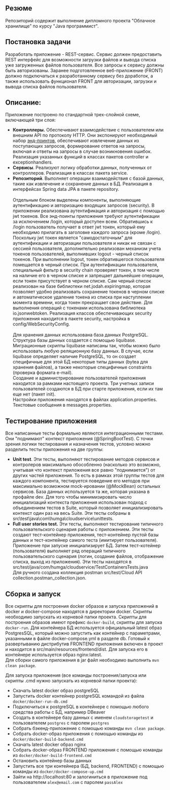 ## Резюме
Репозиторий содержит выполнение дипломного проекта "Облачное хранилище” по курсу "Java программист".
## Постановка задачи
Разработать приложение - REST-сервис. Сервис должен предоставить REST интерфейс для возможности загрузки файлов и 
вывода списка уже загруженных файлов пользователя. Все запросы к сервису должны быть авторизованы. Заранее 
подготовленное веб-приложение (FRONT) должно подключаться к разработанному сервису без доработок, а также использовать 
функционал FRONT для авторизации, загрузки и вывода списка файлов пользователя.


## Описание:
Приложение построено по стандартной трех-слойной схеме, включающей три слоя:
- <b>Контроллеры.</b> Обеспечивают взаимодействие с пользователем или внешним API по протоколу HTTP. Они экспонируют
необходимый набор [энд-поинтов](https://github.com/mrricochet/cloud/blob/master/src/main/resources/CloudServiceSpecification.yaml),
обеспечивают извлечение данных из поступающих запросов, формирование ответов на запросы, включая и ответы на запросы в
случае возникновения ошибок. Реализация указанных функций в классах пакетов controller и exceptionhandlers.
- <b>Сервисы</b>. Реализуют логику обработки данных, полученных от контроллеров. Реализация в классах пакета service.
- <b>Репозиторий</b>. Выполняет операции взаимодействия с базой данных, такие как извлечение и сохранение данных в БД. 
Реализация в интерфейсах Spring data JPA в пакете repository.<br><br>
Отдельным блоком выделены компоненты, выполняющие аутентификацию и авторизацию входящих запросов (security). В приложении
реализована аутентификация и авторизация с помощью jwt токенов. Все энд-поинты приложения требуют аутентификации за 
исключением /login, который доступен всем. Обратившись к /login пользователь получает в ответ jwt токен, который ему
необходимо прилагать в заголовке каждого запроса (кроме /login).<br>
Поскольку jwt токен является "самодостаточным" для
аутентификации и авторизации пользователя и никак не связан с сессией пользователя, дополнительно реализован механизм
учета токенов пользователей, выполнивших logout - черный список токенов. При выполнении logout, токен обратившегося
пользователя помещается в черный список. При аутентификации пользователя, специальный фильтр в security chain проверяет 
токен, в том числе на наличие его в черном списке и запрещает дальнейшие операции, если токен присутствует в черном
списке. Сам черный список реализован на базе библиотеки net.jodah.expiringmap, которая позволяет удобно реализовать
сохранение токенов в черном списке и автоматическое удаление токена из списка при наступлении момента времени, когда токен
прекращает свое действие. Для выполнения операций с токенами использована библиотека io.jsonwebtoken. Реализация классов
обеспечивающих security приложения находится в пакете security, настройка в config/WebSecurityConfig.<br><br>
Для хранения данных использована база данных PostgreSQL. Структура базы данных создается с помощью liquibase. 
Миграционные скрипты liquibase написаны так, чтобы можно было использовать любую реляционную базу данных. В случае,
если liquibase определяет наличие PostgreSQL, то он создает специфичные для этой БД некоторые типы данных (bytea для 
хранения файлов), а также некоторые специфичные constraints (проверка формата e-mail).<br>
Создание и администрирование пользователей приложения находится за рамками настоящего проекта. Три учетных записи
пользователей создаются в БД при старте приложения, если их там еще нет (пакет init).<br>
Настройки приложения находятся в файлах application.properties. Текстовые сообщения в messages.properties.<br>


## Тестирование приложения
Все написанные тесты формально являются интеграционными тестами. Они "поднимают" контекст приложения (@SpringBootTest).
С точки зрения логики тестирования и назначения тестов, условно можно разделить тесты приложения на две группы:
- <b>Unit test</b>. Эти тесты, выполняют тестирование методов сервисов и контролеров максимально обособленно 
(насколько это возможно, учитывая что контекст приложения все равно "поднимается") от других частей приложения. То есть 
в рамках этой группы тестов для каждого компонента, тестируется поведение его методов при максимально возможном 
mock-ировании (@MockBean) остальных сервисов. База данных используется та же, которая указана в профайле dev. Для того
чтобы минимизировать число инициализаций контекста приложения использован подход с объединением тестов в Suite, который
позволяет инициализировать контекст один раз на весь Suite.
Эти тесты собраны в src\test\java\com\humga\cloudservice\unittests.<br>
- <b>Full user stories test.</b> Эти тесты, выполняют тестирование типичного пользовательского сценария работы с приложением.
Эти тесты создают тест-контейнер приложения, тест-контейнер пустой базы данных и тест-контейнер самого теста 
(имитирует пользователя). Приложение при запуске инициализирует БД. Затем тест-котейнер (пользователя) выполняет ряд
операций типичного пользовательского сценария (логин, создание файлов, отображение списка, выход из приложения). Эти тесты
находятся в src/test/java/com/humga/cloudservice/TestContainersTests.java<br>
Для ручного создана коллекция postman src/test/Cloud API collection.postman_collection.json.<br>

## Сборка и запуск
Все скрипты для построения docker образов и запуска приложений в docker и docker-compose находятся в директории docker.
Скрипты необходимо запускать из корневой папки проекта. Скрипты для построения образов имеют префикс `docker-build`, 
скрипты для запуска `docker-run`. Для контейнера БД используется официальный latest образ PostgresSQL, который можно
запустить как контейнер с параметрами, указанными в файле docker-compose.yml в разделе db. Готовый к развертыванию
дистрибутив FRONTEND приложения включен в проект и находится в src/main/resources/frontend/dist. Для запуска его в
контейнере используется образ nginx:latest.  
Для сборки самого приложения в jar файл необходимо выполнить `mvn clean package`.

Для запуска приложения (все команды построения/запуска или скрипты .cmd нужно запускать из корневой папки проекта):
- Скачать latest docker образ postgreSQL
- Запустить docker контейнер postgreSQL командой из файла `docker/docker-run-db.cmd`
- Подключиться к postgreSQL в контейнере с помощью любого средcтва работы с БД, например DBeaver
- Создать в контейнере базу данных с именем `cloudstoragetest` и пользователем `postgres` c паролем `postgres` 
- Собрать бэкенд-приложение с помощью команды `mvn clean package`.
- Собрать docker-образ приложения с помощью команды из `docker/docker-build-backend.cmd`
- Скачать latest docker образ nginx
- Собрать docker-образ FRONTEND приложения с помощью команды из `docker/docker-build-frontend.cmd`
- Остановить контейнер базы данных
- Запустить все три контейнера (БД, backend, FRONTEND) с помощью команды из `docker/docker-compose-up.cmd`
- Зайти на http://localhost:80 и залогиниться в приложение под пользователем `alex@email.com` c паролем `passAlex`




